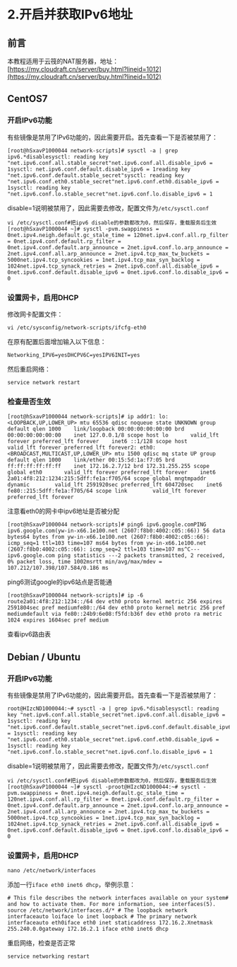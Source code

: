 # 2.开启并获取IPv6地址

## 前言

本教程适用于云筏的NAT服务器，地址：[https://my.cloudraft.cn/server/buy.html?lineid=1012](https://my.cloudraft.cn/server/buy.html?lineid=1012) 

## CentOS7

### 开启IPv6功能

有些镜像是禁用了IPv6功能的，因此需要开启。首先查看一下是否被禁用了：

```text
[root@hSxavP1000044 network-scripts]# sysctl -a | grep ipv6.*disablesysctl: reading key "net.ipv6.conf.all.stable_secret"net.ipv6.conf.all.disable_ipv6 = 1sysctl: net.ipv6.conf.default.disable_ipv6 = 1reading key "net.ipv6.conf.default.stable_secret"sysctl: reading key "net.ipv6.conf.eth0.stable_secret"net.ipv6.conf.eth0.disable_ipv6 = 1sysctl: reading key "net.ipv6.conf.lo.stable_secret"net.ipv6.conf.lo.disable_ipv6 = 1
```

disable=1说明被禁用了，因此需要去修改，配置文件为`/etc/sysctl.conf`

```text
vi /etc/sysctl.conf#把ipv6 disable的参数都改为0，然后保存，重载服务后生效[root@hSxavP1000044 ~]# sysctl -pvm.swappiness = 0net.ipv4.neigh.default.gc_stale_time = 120net.ipv4.conf.all.rp_filter = 0net.ipv4.conf.default.rp_filter = 0net.ipv4.conf.default.arp_announce = 2net.ipv4.conf.lo.arp_announce = 2net.ipv4.conf.all.arp_announce = 2net.ipv4.tcp_max_tw_buckets = 5000net.ipv4.tcp_syncookies = 1net.ipv4.tcp_max_syn_backlog = 1024net.ipv4.tcp_synack_retries = 2net.ipv6.conf.all.disable_ipv6 = 0net.ipv6.conf.default.disable_ipv6 = 0net.ipv6.conf.lo.disable_ipv6 = 0
```

### 设置网卡，启用DHCP

修改网卡配置文件：

```text
vi /etc/sysconfig/network-scripts/ifcfg-eth0
```

在原有配置后面增加输入以下信息：

```text
Networking_IPV6=yesDHCPV6C=yesIPV6INIT=yes
```

然后重启网络：

```text
service network restart
```

### 检查是否生效

```text
[root@hSxavP1000044 network-scripts]# ip addr1: lo: <LOOPBACK,UP,LOWER_UP> mtu 65536 qdisc noqueue state UNKNOWN group default qlen 1000    link/loopback 00:00:00:00:00:00 brd 00:00:00:00:00:00    inet 127.0.0.1/8 scope host lo       valid_lft forever preferred_lft forever    inet6 ::1/128 scope host        valid_lft forever preferred_lft forever2: eth0: <BROADCAST,MULTICAST,UP,LOWER_UP> mtu 1500 qdisc mq state UP group default qlen 1000    link/ether 00:15:5d:1a:f7:05 brd ff:ff:ff:ff:ff:ff    inet 172.16.2.7/12 brd 172.31.255.255 scope global eth0       valid_lft forever preferred_lft forever    inet6 2a01:4f8:212:1234:215:5dff:fe1a:f705/64 scope global mngtmpaddr dynamic        valid_lft 2591920sec preferred_lft 604720sec    inet6 fe80::215:5dff:fe1a:f705/64 scope link        valid_lft forever preferred_lft forever
```

注意看eth0的网卡中ipv6地址是否被分配

```text
[root@hSxavP1000044 network-scripts]# ping6 ipv6.google.comPING ipv6.google.com(yw-in-x66.1e100.net (2607:f8b0:4002:c05::66)) 56 data bytes64 bytes from yw-in-x66.1e100.net (2607:f8b0:4002:c05::66): icmp_seq=1 ttl=103 time=107 ms64 bytes from yw-in-x66.1e100.net (2607:f8b0:4002:c05::66): icmp_seq=2 ttl=103 time=107 ms^C--- ipv6.google.com ping statistics ---2 packets transmitted, 2 received, 0% packet loss, time 1002msrtt min/avg/max/mdev = 107.212/107.398/107.584/0.186 ms
```

ping6测试google的ipv6站点是否能通

```text
[root@hSxavP1000044 network-scripts]# ip -6 route2a01:4f8:212:1234::/64 dev eth0 proto kernel metric 256 expires 2591804sec pref mediumfe80::/64 dev eth0 proto kernel metric 256 pref mediumdefault via fe80::24b9:6e08:f5fd:b36f dev eth0 proto ra metric 1024 expires 1604sec pref medium
```

查看ipv6路由表

## Debian / Ubuntu

### 开启IPv6功能

有些镜像是禁用了IPv6功能的，因此需要开启。首先查看一下是否被禁用了：

```text
root@HIzcND1000044:~# sysctl -a | grep ipv6.*disablesysctl: reading key "net.ipv6.conf.all.stable_secret"net.ipv6.conf.all.disable_ipv6 = 1sysctl: reading key "net.ipv6.conf.default.stable_secret"net.ipv6.conf.default.disable_ipv6 = 1sysctl: reading key "net.ipv6.conf.eth0.stable_secret"net.ipv6.conf.eth0.disable_ipv6 = 1sysctl: reading key "net.ipv6.conf.lo.stable_secret"net.ipv6.conf.lo.disable_ipv6 = 1
```

disable=1说明被禁用了，因此需要去修改，配置文件为`/etc/sysctl.conf`

```text
vi /etc/sysctl.conf#把ipv6 disable的参数都改为0，然后保存，重载服务后生效[root@hSxavP1000044 ~]# sysctl -proot@HIzcND1000044:~# sysctl -pvm.swappiness = 0net.ipv4.neigh.default.gc_stale_time = 120net.ipv4.conf.all.rp_filter = 0net.ipv4.conf.default.rp_filter = 0net.ipv4.conf.default.arp_announce = 2net.ipv4.conf.lo.arp_announce = 2net.ipv4.conf.all.arp_announce = 2net.ipv4.tcp_max_tw_buckets = 5000net.ipv4.tcp_syncookies = 1net.ipv4.tcp_max_syn_backlog = 1024net.ipv4.tcp_synack_retries = 2net.ipv6.conf.all.disable_ipv6 = 0net.ipv6.conf.default.disable_ipv6 = 0net.ipv6.conf.lo.disable_ipv6 = 0
```

### 设置网卡，启用DHCP

```text
nano /etc/network/interfaces
```

添加一行`iface eth0 inet6 dhcp`，举例示意：

```text
# This file describes the network interfaces available on your system# and how to activate them. For more information, see interfaces(5). source /etc/network/interfaces.d/* # The loopback network interfaceauto loiface lo inet loopback # The primary network interfaceauto eth0iface eth0 inet staticaddress 172.16.2.Xnetmask 255.240.0.0gateway 172.16.2.1 iface eth0 inet6 dhcp
```

重启网络，检查是否正常

```text
service networking restart
```

